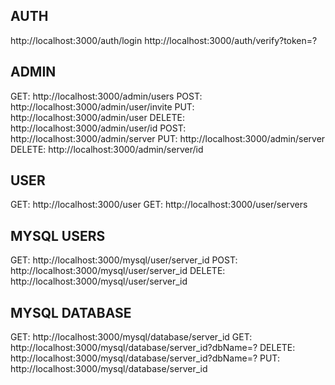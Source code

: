 ## AUTH

http://localhost:3000/auth/login
http://localhost:3000/auth/verify?token=?

## ADMIN

GET: http://localhost:3000/admin/users
POST: http://localhost:3000/admin/user/invite
PUT: http://localhost:3000/admin/user
DELETE: http://localhost:3000/admin/user/id
POST: http://localhost:3000/admin/server
PUT: http://localhost:3000/admin/server
DELETE: http://localhost:3000/admin/server/id

## USER

GET: http://localhost:3000/user
GET: http://localhost:3000/user/servers

## MYSQL USERS

GET: http://localhost:3000/mysql/user/server_id
POST: http://localhost:3000/mysql/user/server_id
DELETE: http://localhost:3000/mysql/user/server_id

## MYSQL DATABASE

GET: http://localhost:3000/mysql/database/server_id
GET: http://localhost:3000/mysql/database/server_id?dbName=?
DELETE: http://localhost:3000/mysql/database/server_id?dbName=?
PUT: http://localhost:3000/mysql/database/server_id
